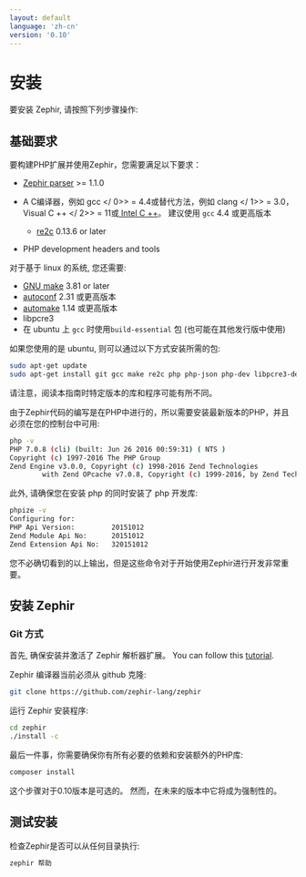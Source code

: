 ```yaml
---
layout: default
language: 'zh-cn'
version: '0.10'
---
```


# 安装
要安装 Zephir, 请按照下列步骤操作:

<a id='prerequisites'></a>

## 基础要求
要构建PHP扩展并使用Zephir，您需要满足以下要求：

* [Zephir parser](https://github.com/zephir-lang/php-zephir-parser) >= 1.1.0
* A C编译器，例如 gcc </ 0>> = 4.4或替代方法，例如 clang </ 1>> = 3.0， Visual C ++ </ 2>> = 11或[ Intel C ++](https://software.intel.com/en-us/c-compilers)。 建议使用 `gcc` 4.4 或更高版本</li> 
  
  * [re2c](https://re2c.org/) 0.13.6 or later
* PHP development headers and tools</ul> 

对于基于 linux 的系统, 您还需要:

* [GNU make](https://www.gnu.org/software/make/) 3.81 or later
* [autoconf](https://www.gnu.org/software/autoconf/autoconf.html) 2.31 或更高版本
* [automake](https://www.gnu.org/software/automake/) 1.14 或更高版本
* libpcre3
* 在 ubuntu 上 `gcc` 时使用`build-essential` 包 (也可能在其他发行版中使用)

如果您使用的是 ubuntu, 则可以通过以下方式安装所需的包:



```bash
sudo apt-get update
sudo apt-get install git gcc make re2c php php-json php-dev libpcre3-dev build-essential
```


请注意，阅读本指南时特定版本的库和程序可能有所不同。

由于Zephir代码的编写是在PHP中进行的，所以需要安装最新版本的PHP，并且必须在您的控制台中可用:



```bash
php -v
PHP 7.0.8 (cli) (built: Jun 26 2016 00:59:31) ( NTS )
Copyright (c) 1997-2016 The PHP Group
Zend Engine v3.0.0, Copyright (c) 1998-2016 Zend Technologies
        with Zend OPcache v7.0.8, Copyright (c) 1999-2016, by Zend Technologies
```


此外, 请确保您在安装 php 的同时安装了 php 开发库:



```bash
phpize -v
Configuring for:
PHP Api Version:         20151012
Zend Module Api No:      20151012
Zend Extension Api No:   320151012
```


您不必确切看到的以上输出，但是这些命令对于开始使用Zephir进行开发非常重要。

<a id='installing-zephir'></a>

## 安装 Zephir

<a id='git-way'></a>

### Git 方式

首先, 确保安装并激活了 Zephir 解析器扩展。 You can follow this [tutorial](https://github.com/zephir-lang/php-zephir-parser).

Zephir 编译器当前必须从 github 克隆:



```bash
git clone https://github.com/zephir-lang/zephir
```


运行 Zephir 安装程序:



```bash
cd zephir
./install -c
```


最后一件事，你需要确保你有所有必要的依赖和安装额外的PHP库:



```bash
composer install
```


这个步骤对于0.10版本是可选的。 然而，在未来的版本中它将成为强制性的。

<a id='testing-the-installation'></a>

## 测试安装

检查Zephir是否可以从任何目录执行:



```bash
zephir 帮助
```
